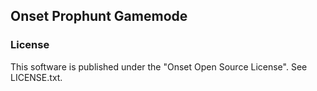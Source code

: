 ## Onset Prophunt Gamemode

### License
This software is published under the "Onset Open Source License". See LICENSE.txt.